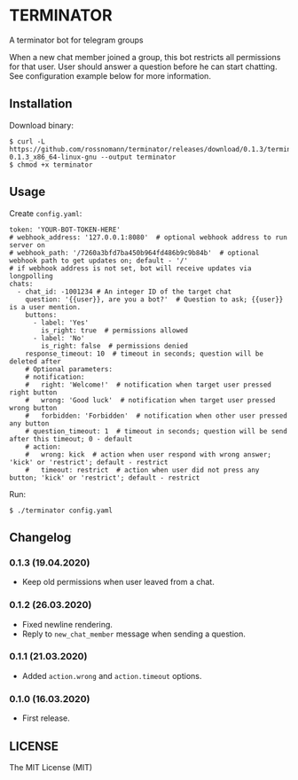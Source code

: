 # TERMINATOR

A terminator bot for telegram groups

When a new chat member joined a group, this bot restricts all permissions for that user.
User should answer a question before he can start chatting.
See configuration example below for more information.

## Installation

Download binary:

```
$ curl -L https://github.com/rossnomann/terminator/releases/download/0.1.3/terminator-0.1.3_x86_64-linux-gnu --output terminator
$ chmod +x terminator
```

## Usage

Create `config.yaml`:

```
token: 'YOUR-BOT-TOKEN-HERE'
# webhook_address: '127.0.0.1:8080'  # optional webhook address to run server on
# webhook_path: '/7260a3bfd7ba450b964fd486b9c9b84b'  # optional webhook path to get updates on; default - '/'
# if webhook address is not set, bot will receive updates via longpolling
chats:
  - chat_id: -1001234 # An integer ID of the target chat
    question: '{{user}}, are you a bot?'  # Question to ask; {{user}} is a user mention.
    buttons:
      - label: 'Yes'
        is_right: true  # permissions allowed
      - label: 'No'
        is_right: false  # permissions denied
    response_timeout: 10  # timeout in seconds; question will be deleted after
    # Optional parameters:
    # notification:
    #   right: 'Welcome!'  # notification when target user pressed right button
    #   wrong: 'Good luck'  # notification when target user pressed wrong button
    #   forbidden: 'Forbidden'  # notification when other user pressed any button
    # question_timeout: 1  # timeout in seconds; question will be send after this timeout; 0 - default
    # action:
    #   wrong: kick  # action when user respond with wrong answer; 'kick' or 'restrict'; default - restrict
    #   timeout: restrict  # action when user did not press any button; 'kick' or 'restrict'; default - restrict
```

Run:

```
$ ./terminator config.yaml
```

## Changelog

### 0.1.3 (19.04.2020)

- Keep old permissions when user leaved from a chat.

### 0.1.2 (26.03.2020)

- Fixed newline rendering.
- Reply to `new_chat_member` message when sending a question.

### 0.1.1 (21.03.2020)

- Added `action.wrong` and `action.timeout` options.

### 0.1.0 (16.03.2020)

- First release.

## LICENSE

The MIT License (MIT)
